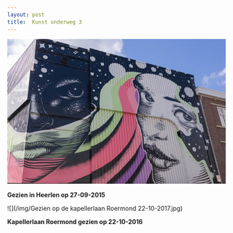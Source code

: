 ```yaml
---
layout: post
title:  Kunst onderweg 3
---
```

![](/img/IMGP5262.jpg)

**Gezien in Heerlen op 27-09-2015**

![](/img/Gezien op de kapellerlaan Roermond 22-10-2017.jpg)

**Kapellerlaan Roermond gezien op 22-10-2016**
